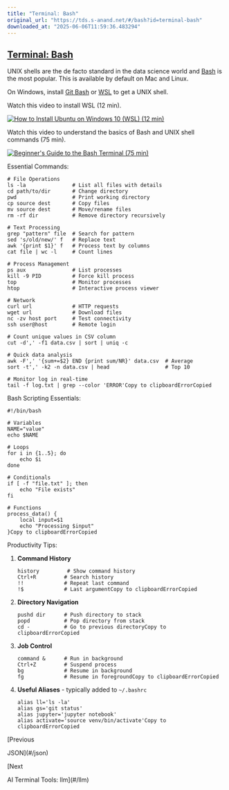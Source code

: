 ```yaml
---
title: "Terminal: Bash"
original_url: "https://tds.s-anand.net/#/bash?id=terminal-bash"
downloaded_at: "2025-06-06T11:59:36.483294"
---
```


[Terminal: Bash](#/bash?id=terminal-bash)
-----------------------------------------

UNIX shells are the de facto standard in the data science world and [Bash](https://www.gnu.org/software/bash/) is the most popular.
This is available by default on Mac and Linux.

On Windows, install [Git Bash](https://git-scm.com/downloads) or [WSL](https://learn.microsoft.com/en-us/windows/wsl/install) to get a UNIX shell.

Watch this video to install WSL (12 min).

[![How to Install Ubuntu on Windows 10 (WSL) (12 min)](https://i.ytimg.com/vi_webp/X-DHaQLrBi8/sddefault.webp)](https://youtu.be/X-DHaQLrBi8)

Watch this video to understand the basics of Bash and UNIX shell commands (75 min).

[![Beginner's Guide to the Bash Terminal (75 min)](https://i.ytimg.com/vi_webp/oxuRxtrO2Ag/sddefault.webp)](https://youtu.be/oxuRxtrO2Ag)

Essential Commands:

```
# File Operations
ls -la               # List all files with details
cd path/to/dir       # Change directory
pwd                  # Print working directory
cp source dest       # Copy files
mv source dest       # Move/rename files
rm -rf dir           # Remove directory recursively

# Text Processing
grep "pattern" file  # Search for pattern
sed 's/old/new/' f   # Replace text
awk '{print $1}' f   # Process text by columns
cat file | wc -l     # Count lines

# Process Management
ps aux               # List processes
kill -9 PID          # Force kill process
top                  # Monitor processes
htop                 # Interactive process viewer

# Network
curl url             # HTTP requests
wget url             # Download files
nc -zv host port     # Test connectivity
ssh user@host        # Remote login

# Count unique values in CSV column
cut -d',' -f1 data.csv | sort | uniq -c

# Quick data analysis
awk -F',' '{sum+=$2} END {print sum/NR}' data.csv  # Average
sort -t',' -k2 -n data.csv | head                  # Top 10

# Monitor log in real-time
tail -f log.txt | grep --color 'ERROR'Copy to clipboardErrorCopied
```

Bash Scripting Essentials:

```
#!/bin/bash

# Variables
NAME="value"
echo $NAME

# Loops
for i in {1..5}; do
    echo $i
done

# Conditionals
if [ -f "file.txt" ]; then
    echo "File exists"
fi

# Functions
process_data() {
    local input=$1
    echo "Processing $input"
}Copy to clipboardErrorCopied
```

Productivity Tips:

1. **Command History**

   ```
   history         # Show command history
   Ctrl+R         # Search history
   !!             # Repeat last command
   !$             # Last argumentCopy to clipboardErrorCopied
   ```
2. **Directory Navigation**

   ```
   pushd dir      # Push directory to stack
   popd           # Pop directory from stack
   cd -           # Go to previous directoryCopy to clipboardErrorCopied
   ```
3. **Job Control**

   ```
   command &      # Run in background
   Ctrl+Z         # Suspend process
   bg             # Resume in background
   fg             # Resume in foregroundCopy to clipboardErrorCopied
   ```
4. **Useful Aliases** - typically added to `~/.bashrc`

   ```
   alias ll='ls -la'
   alias gs='git status'
   alias jupyter='jupyter notebook'
   alias activate='source venv/bin/activate'Copy to clipboardErrorCopied
   ```

[Previous

JSON](#/json)

[Next

AI Terminal Tools: llm](#/llm)
